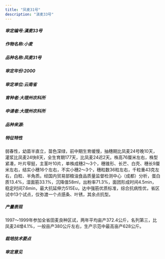 ```yaml
---
title: "凤麦31号"
description: "滇麦33号"
---
```

##### 审定编号:滇麦33号

##### 作物名称:小麦

##### 品种名称:凤麦31号

##### 审定年份:2000

##### 审定单位:云南省

##### 育种者:大理州农科所

##### 申请者:大理州农科所

##### 品种来源:

##### 特征特性
弱春性，幼苗半直立，苗色深绿，前中期生育缓慢，抽穗期比凤麦24号晚10天，灌浆比凤麦24快8天，全生育期177天，比凤麦24迟2天。株高76厘米左右，株型紧凑，叶片窄挺，主茎叶10片，单株成穗2～3个，穗锥形、长芒、白壳、穗长9厘米左右，结实小穗16个左右，不实小穗2～3个，穗粒数36粒左右，千粒重43克左右，白粒、半角质。经国内贸易部粮油食品质量监督检测中心（成都）分析，蛋白质13.4%，湿面筋33.1%，沉降值58ml，出粉率71.3%，面团形成时间4.5min，稳定时间7.6min，最大抗延伸力515Eu，达中强筋优质标准，综合抗病性优，省区试中13个试点，仅弥渡一个点感条、叶锈，其余点抗型。

##### 产量表现
1997～1999年参加全省田麦良种区试，两年平均亩产372.4公斤，名列第三，比凤麦24增4.1%，一般亩产380公斤左右，生产示范中最高亩产628公斤。

##### 栽培技术要点


##### 审定意见

